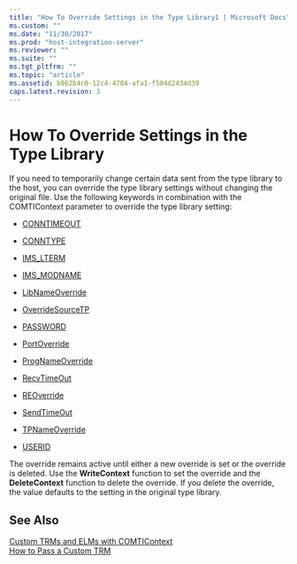 ```yaml
---
title: "How To Override Settings in the Type Library1 | Microsoft Docs"
ms.custom: ""
ms.date: "11/30/2017"
ms.prod: "host-integration-server"
ms.reviewer: ""
ms.suite: ""
ms.tgt_pltfrm: ""
ms.topic: "article"
ms.assetid: b962b4c0-12c4-4704-afa1-f504d2434d39
caps.latest.revision: 3
---
```

# How To Override Settings in the Type Library
If you need to temporarily change certain data sent from the type library to the host, you can override the type library settings without changing the original file. Use the following keywords in combination with the COMTIContext parameter to override the type library setting:  
  
-   [CONNTIMEOUT](../HIS2010/conntimeout1.md)  
  
-   [CONNTYPE](../HIS2010/conntype1.md)  
  
-   [IMS_LTERM](../HIS2010/ims-lterm2.md)  
  
-   [IMS_MODNAME](../HIS2010/ims-modname1.md)  
  
-   [LibNameOverride](../HIS2010/libnameoverride1.md)  
  
-   [OverrideSourceTP](../HIS2010/overridesourcetp2.md)  
  
-   [PASSWORD](../HIS2010/password1.md)  
  
-   [PortOverride](../HIS2010/portoverride2.md)  
  
-   [ProgNameOverride](../HIS2010/prognameoverride2.md)  
  
-   [RecvTimeOut](../HIS2010/recvtimeout2.md)  
  
-   [REOverride](../HIS2010/reoverride1.md)  
  
-   [SendTimeOut](../HIS2010/sendtimeout2.md)  
  
-   [TPNameOverride](../HIS2010/tpnameoverride1.md)  
  
-   [USERID](../HIS2010/userid2.md)  
  
 The override remains active until either a new override is set or the override is deleted. Use the **WriteContext** function to set the override and the **DeleteContext** function to delete the override. If you delete the override, the value defaults to the setting in the original type library.  
  
## See Also  
 [Custom TRMs and ELMs with COMTIContext](../HIS2010/custom-trms-and-elms-with-comticontext1.md)   
 [How to Pass a Custom TRM](../HIS2010/how-to-pass-a-custom-trm1.md)